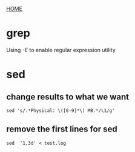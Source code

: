 [HOME](README.md)

# grep
Using *-E* to enable regular expression utility

# sed
## change results to what we want
```
sed 's/.*Physical: \([0-9]*\) MB.*/\1/g'
```
## remove the first lines for sed
```
sed  '1,3d' < test.log
```
